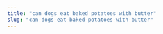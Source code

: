 ```yaml
---
title: "can dogs eat baked potatoes with butter"
slug: "can-dogs-eat-baked-potatoes-with-butter"
---
```


